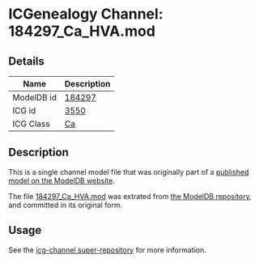 # ICGenealogy Channel: 184297\_Ca\_HVA.mod

## Details

Name | Description
---- | -----------
ModelDB id | [184297](http://senselab.med.yale.edu/ModelDB/ShowModel.cshtml?model=184297)
ICG id | [3550](http://icg.neurotheory.ox.ac.uk/channels/3/3550)
ICG Class | [Ca](http://icg.neurotheory.ox.ac.uk/channels/3)

## Description

This is a single channel model file that was originally part of a [published model on the ModelDB website](http://senselab.med.yale.edu/mModelDB/ShowModel.cshtml?model=184297).

The file [184297\_Ca\_HVA.mod](184297_Ca_HVA.mod) was extrated from [the ModelDB repository](http://senselab.med.yale.edu/ModelDB/ShowModel.cshtml?model=184297), and committed in its original form.

## Usage

See the [icg-channel super-repository](https://github.com/icgenealogy/icg-channels) for more information.